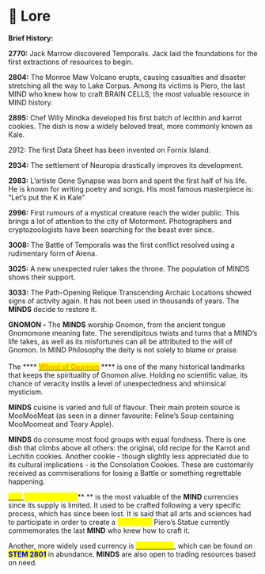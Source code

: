 # 📃 Lore

**Brief History:**&#x20;

**2770:** Jack Marrow discovered Temporalis. Jack laid the foundations for the first extractions of resources to begin.&#x20;

**2804:** The Monroe Maw Volcano erupts, causing casualties and disaster stretching all the way to Lake Corpus. Among its victims is Piero, the last MIND who knew how to craft BRAIN CELLS, the most valuable resource in MIND history.&#x20;

**2895:** Chef Willy Mindka developed his first batch of lecithin and karrot cookies. The dish is now a widely beloved treat, more commonly known as Kale.&#x20;

2912: The first Data Sheet has been invented on Fornix Island.

**2934:** The settlement of Neuropia drastically improves its development.&#x20;

**2983:** L’artiste Gene Synapse was born and spent the first half of his life. He is known for writing poetry and songs. His most famous masterpiece is: “Let’s put the K in Kale”&#x20;

**2996:** First rumours of a mystical creature reach the wider public. This brings a lot of attention to the city of Motormont. Photographers and cryptozoologists have been searching for the beast ever since.&#x20;

**3008:** The Battle of Temporalis was the first conflict resolved using a rudimentary form of Arena.&#x20;

**3025:** A new unexpected ruler takes the throne. The population of MINDS shows their support.&#x20;

**3033:** The Path-Opening Relique Transcending Archaic Locations showed signs of activity again. It has not been used in thousands of years. The **MINDS** decide to restore it.

**GNOMON -** The **MINDS** worship Gnomon, from the ancient tongue Gnomomone meaning fate. The serendipitous twists and turns that a MIND’s life takes, as well as its misfortunes can all be attributed to the will of Gnomon. In MIND Philosophy the deity is not solely to blame or praise.\
\
The **** [<mark style="color:orange;">**Wheel of Gnomon**</mark>](wheel-of-gnomon.md) **** is one of the many historical landmarks that keeps the spirituality of Gnomon alive. Holding no scientific value, its chance of veracity instils a level of unexpectedness and whimsical mysticism.

**MINDS** cuisine is varied and full of flavour. Their main protein source is MooMooMeat (as seen in a dinner favourite: Feline’s Soup containing MooMoomeat and Teary Apple).&#x20;

**MINDS** do consume most food groups with equal fondness. There is one dish that climbs above all others: the original, old recipe for the Karrot and Lechitin cookies. Another cookie - though slightly less appreciated due to its cultural implications - is the Consolation Cookies. These are customarily received as commiserations for losing a Battle or something regrettable happening.&#x20;

[ <mark style="color:yellow;">****</mark> ](../../../how-it-works/cortex-token.md)<mark style="color:yellow;">**Synaptyx \[STX]**</mark>** ** is the most valuable of the **MIND** currencies since its supply is limited. It used to be crafted following a very specific process, which has since been lost. It is said that all arts and sciences had to participate in order to create a <mark style="color:yellow;">**Synaptyx,**</mark> Piero’s Statue currently commemorates the last **MIND** who knew how to craft it.

Another, more widely used currency is [<mark style="color:yellow;">**AURORIUM**</mark>](../currency.md#aurorium), which can be found on <mark style="color:blue;">**STEM 2801**</mark> in abundance. **MINDS** are also open to trading resources based on need.

